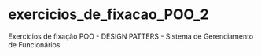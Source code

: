 # exercicios_de_fixacao_POO_2
Exercícios de fixação POO - DESIGN PATTERS - Sistema de Gerenciamento de Funcionários
